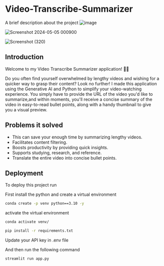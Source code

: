 # Video-Transcribe-Summarizer

A brief description about the project
![image](https://github.com/silky-modi22/Video-Transcribe-Summarizer/assets/99467488/6c075cc3-7ac6-415e-9336-de783edcc01c)

![Screenshot 2024-05-05 000900](https://github.com/silky-modi22/Video-Transcribe-Summarizer/assets/99467488/46db8668-8858-4e39-ac7d-737b07c0c615)

![Screenshot (320)](https://github.com/silky-modi22/Video-Transcribe-Summarizer/assets/99467488/bfc1381a-6b91-4f57-92e2-7585094ecd73)



## Introduction 
Welcome to my Video Transcribe Summarizer application! 🎥✨

Do you often find yourself overwhelmed by lengthy videos and wishing for a quicker way to grasp their content? Look no further! I made this application using the Generative AI and Python to simplify your video-watching experience.
You simply have to provide the URL of the video you'd like to summarize,and within moments, you'll receive a concise summary of the video in easy-to-read bullet points, along with a handy thumbnail to give you a visual preview.

## Problems it solved 
 - This can save your enough time by summarizing lengthy videos.
 - Facilitates content filtering.
 - Boosts productivity by providing quick insights.
- Supports studying, research, and reference.
- Translate the entire video into concise bullet points.

## Deployment 
To deploy this project run 

First install the python and create a virtual environment

```bash
conda create -p venv python==3.10 -y
```
activate the virtual environment 

```bash
conda activate venv/
```
```bash 
pip install -r requirements.txt
```
Update your API key in .env file

And then run the following command 

```bash
streamlit run app.py
```




